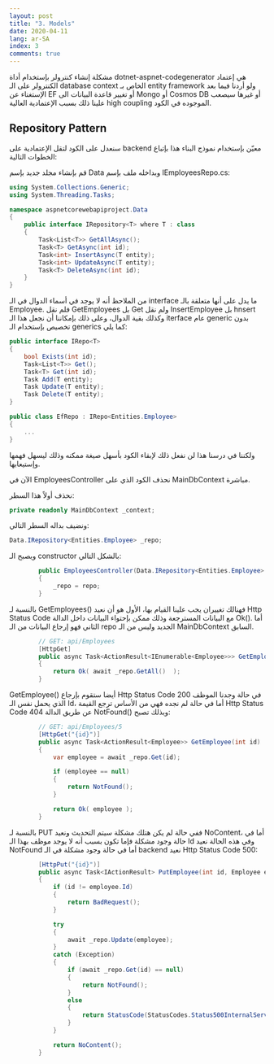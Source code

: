```yaml
---
layout: post
title: "3. Models"
date: 2020-04-11
lang: ar-SA
index: 3
comments: true
---
```


مشكلة إنشاء كنترولر بإستخدام أداة dotnet-aspnet-codegenerator هي إعتماد الكنترولر على الـ database context الخاص بـ entity framework ولو أردنا فيما بعد الإستغناء عن EF أو تغيير قاعدة البيانات الى Mongo أو Cosmos DB أو غيرها سيصعب علينا ذلك بسبب الإعتمادية العالية high coupling الموجوده في الكود.

## Repository Pattern

سنعدل على الكود لتقل الإعتمادية على backend  معيّن بإستخدام نموذج البناء هذا بإتباع الخطوات التالية:


قم بإنشاء مجلد جديد بإسم Data وبداخله ملف بإسم IEmployeesRepo.cs:

```csharp
using System.Collections.Generic;
using System.Threading.Tasks;

namespace aspnetcorewebapiproject.Data
{
    public interface IRepository<T> where T : class
    { 
        Task<List<T>> GetAllAsync();
        Task<T> GetAsync(int id);
        Task<int> InsertAsync(T entity);
        Task<int> UpdateAsync(T entity);        
        Task<T> DeleteAsync(int id);
    } 
}
```

من الملاحظ أنه لا يوجد في أسماء الدوال في الـ interface ما يدل على أنها متعلقة بالـ Employee. فلم نقل GetEmployees بل Get ولم نقل InsertEmployee بل hnsert وكذلك بقية الدوال، وعلى ذلك بإمكاننا أن نجعل هذا الـ iterface عام generic بدون تخصيص بإستخدام الـ generics كما يلي:

```csharp
public interface IRepo<T>
{
    bool Exists(int id);
    Task<List<T>> Get();
    Task<T> Get(int id);
    Task Add(T entity);
    Task Update(T entity);
    Task Delete(T entity);
}     

public class EfRepo : IRepo<Entities.Employee>
{
    ...
}
```

ولكننا في درسنا هذا لن نفعل ذلك لإبقاء الكود بأسهل صيغة ممكنه وذلك ليسهل فهمها وإستيعابها.





الآن في EmployeesController نحذف الكود الذي على MainDbContext مباشرة. 

نحذف أولاً هذا السطر:

```csharp
private readonly MainDbContext _context;
```

ونضيف بداله السطر التالي:

```csharp
Data.IRepository<Entities.Employee> _repo;
```

ويصبح الـ constructor بالشكل التالي:

```csharp
        public EmployeesController(Data.IRepository<Entities.Employee> repo)
        {
            _repo = repo;
        }
```

بالنسبة لـ GetEmployees() فهنالك تغييران يجب علينا القيام بها، الأول هو أن نعيد Http Status Code مع البيانات المسترجعة وذلك ممكن بإحتواء البيانات داخل الدالة Ok(). أما الثاني فهو إرجاع البيانات من الـ repo الجديد وليس من الـ MainDbContext السابق.

```csharp
        // GET: api/Employees
        [HttpGet]
        public async Task<ActionResult<IEnumerable<Employee>>> GetEmployees()
        {
            return Ok( await _repo.GetAll()  );
        }
```

GetEmployee() أيضا ستقوم بإرجاع Http Status Code 200 في حالة وجدنا الموظف الذي يحمل نفس الـ Id، أما في حالة لم نجده فهي من الأساس ترجع القيمة Http Status Code 404 عن طريق الدالة NotFound() وبذلك تصبح:

```csharp
        // GET: api/Employees/5
        [HttpGet("{id}")]
        public async Task<ActionResult<Employee>> GetEmployee(int id)
        {
            var employee = await _repo.Get(id);

            if (employee == null)
            {
                return NotFound();
            }

            return Ok( employee );
        }
```

بالنسبة لـ PUT ففي حالة لم يكن هتلك مشكلة سيتم التحديث ونعيد NoContent، أما في حالة وجود مشكلة فإما تكون بسبب أنه لا يوجد موظف بهذا الـ Id وفي هذه الحالة نعيد NotFound أما في حالة وجود مشكلة في الـ backend نعيد Http Status Code 500:

```csharp
        [HttpPut("{id}")]
        public async Task<IActionResult> PutEmployee(int id, Employee employee)
        {
            if (id != employee.Id)
            {
                return BadRequest();
            }

            try
            {
                await _repo.Update(employee);
            }
            catch (Exception)
            {
                if (await _repo.Get(id) == null)
                {
                    return NotFound();
                }
                else
                {
                    return StatusCode(StatusCodes.Status500InternalServerError);
                }
            }

            return NoContent();
        }
```
